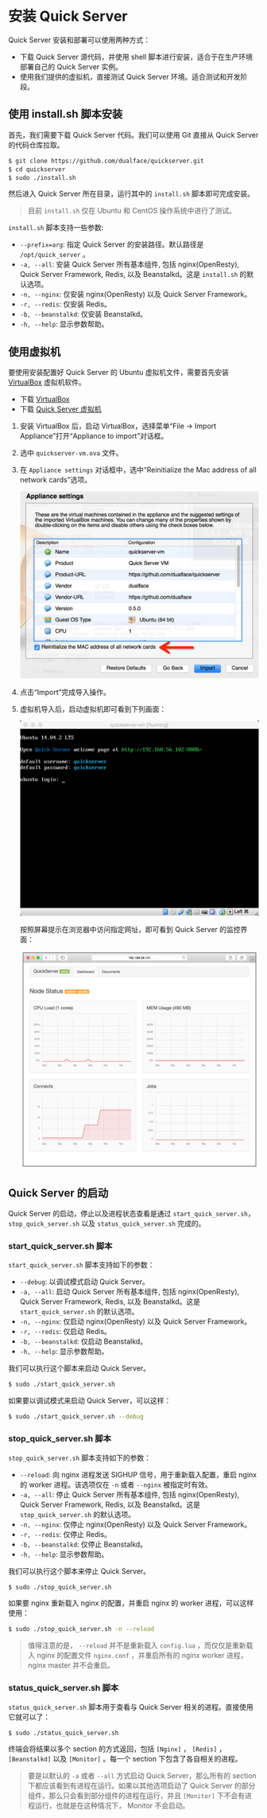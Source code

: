 # 安装 Quick Server

Quick Server 安装和部署可以使用两种方式：

-   下载 Quick Server 源代码，并使用 shell 脚本进行安装，适合于在生产环境部署自己的 Quick Server 实例。
-   使用我们提供的虚拟机，直接测试 Quick Server 环境。适合测试和开发阶段。


## 使用 install.sh 脚本安装

首先，我们需要下载 Quick Server 代码。我们可以使用 Git 直接从 Quick Server 的代码仓库拉取。

```bash
$ git clone https://github.com/dualface/quickserver.git
$ cd quickserver
$ sudo ./install.sh
```

然后进入 Quick Server 所在目录，运行其中的 `install.sh` 脚本即可完成安装。

> 目前 `install.sh` 仅在 Ubuntu 和 CentOS 操作系统中进行了测试。

``install.sh`` 脚本支持一些参数:

-   `--prefix=arg`: 指定 Quick Server 的安装路径。默认路径是 ``/opt/quick_server`` 。
-   `-a, --all`: 安装 Quick Server 所有基本组件, 包括 nginx(OpenResty), Quick Server Framework, Redis, 以及 Beanstalkd。这是 ``install.sh`` 的默认选项。
-   `-n, --nginx`: 仅安装 nginx(OpenResty) 以及 Quick Server Framework。
-   `-r, --redis`: 仅安装 Redis。
-   `-b, --beanstalkd`: 仅安装 Beanstalkd。
-   `-h, --help`: 显示参数帮助。


## 使用虚拟机

要使用安装配置好 Quick Server 的 Ubuntu 虚拟机文件，需要首先安装 [VirtualBox](https://www.virtualbox.org/) 虚拟机软件。

-   下载 [VirtualBox](https://www.virtualbox.org/)
-   下载 [Quick Server 虚拟机](http://pan.baidu.com/s/1hqtMkra)

1.  安装 VirtualBox 后，启动 VirtualBox，选择菜单“File -> Import Appliance”打开“Appliance to import”对话框。
2.  选中 `quickserver-vm.ova` 文件。
3.  在 `Appliance settings` 对话框中，选中“Reinitialize the Mac address of all network cards”选项。

    ![](img/import_quickserver_vm.png)

4.  点击“Import”完成导入操作。
5.  虚拟机导入后，启动虚拟机即可看到下列画面：

    ![](img/quickserver_vm.png)

    按照屏幕提示在浏览器中访问指定网址，即可看到 Quick Server 的监控界面：

    ![](img/quickserver_dashboard.png)


## Quick Server 的启动

Quick Server 的启动，停止以及进程状态查看是通过 `start_quick_server.sh`，`stop_quick_server.sh` 以及 `status_quick_server.sh` 完成的。


### start_quick_server.sh 脚本

`start_quick_server.sh` 脚本支持如下的参数：

-   `--debug`: 以调试模式启动 Quick Server。
-   `-a, --all`: 启动 Quick Server 所有基本组件, 包括 nginx(OpenResty), Quick Server Framework, Redis, 以及 Beanstalkd。这是 `start_quick_server.sh` 的默认选项。
-   `-n, --nginx`: 仅启动 nginx(OpenResty) 以及 Quick Server Framework。
-   `-r, --redis`: 仅启动 Redis。
-   `-b, --beanstalkd`: 仅启动 Beanstalkd。
-   `-h, --help`: 显示参数帮助。

我们可以执行这个脚本来启动 Quick Server。

```bash
$ sudo ./start_quick_server.sh
```

如果要以调试模式来启动 Quick Server，可以这样：

```bash
$ sudo ./start_quick_server.sh --debug
```


### stop_quick_server.sh 脚本

``stop_quick_server.sh`` 脚本支持如下的参数：

-   `--reload`: 向 nginx 进程发送 SIGHUP 信号，用于重新载入配置，重启 nginx 的 worker 进程。该选项仅在 ``-n`` 或者 ``--nginx`` 被指定时有效。
-   `-a, --all`: 停止 Quick Server 所有基本组件, 包括 nginx(OpenResty), Quick Server Framework, Redis, 以及 Beanstalkd。这是 ``stop_quick_server.sh`` 的默认选项。
-   `-n, --nginx`: 仅停止 nginx(OpenResty) 以及 Quick Server Framework。
-   `-r, --redis`: 仅停止 Redis。
-   `-b, --beanstalkd`: 仅停止 Beanstalkd。
-   `-h, --help`: 显示参数帮助。

我们可以执行这个脚本来停止 Quick Server。

```bash
$ sudo ./stop_quick_server.sh
```

如果要 nginx 重新载入 nginx 的配置，并重启 nginx 的 worker 进程，可以这样使用：

```bash
$ sudo ./stop_quick_server.sh -n --reload
```

> 值得注意的是， ``--reload`` 并不是重新载入 ``config.lua`` ，而仅仅是重新载入 nginx 的配置文件 ``nginx.conf`` ，并重启所有的 nginx worker 进程，nginx master 并不会重启。


### status_quick_server.sh 脚本

`status_quick_server.sh` 脚本用于查看与 Quick Server 相关的进程。直接使用它就可以了：

```bash
$ sudo ./status_quick_server.sh
```

终端会将结果以多个 section 的方式返回，包括 `[Nginx]` ， `[Redis]` ， `[Beanstalkd]` 以及 `[Monitor]` 。每一个 section 下包含了各自相关的进程。

> 要是以默认的 `-a` 或者 `--all` 方式启动 Quick Server，那么所有的 section 下都应该看到有进程在运行。如果以其他选项启动了 Quick Server 的部分组件，那么只会看到部分组件的进程在运行，并且 `[Monitor]` 下不会有进程运行，也就是在这种情况下， Monitor 不会启动。

